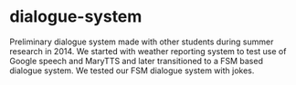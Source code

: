 # dialogue-system

Preliminary dialogue system made with other students during summer research in 2014.
We started with weather reporting system to test use of Google speech and MaryTTS and later transitioned to a FSM based dialogue system.
We tested our FSM dialogue system with jokes.
